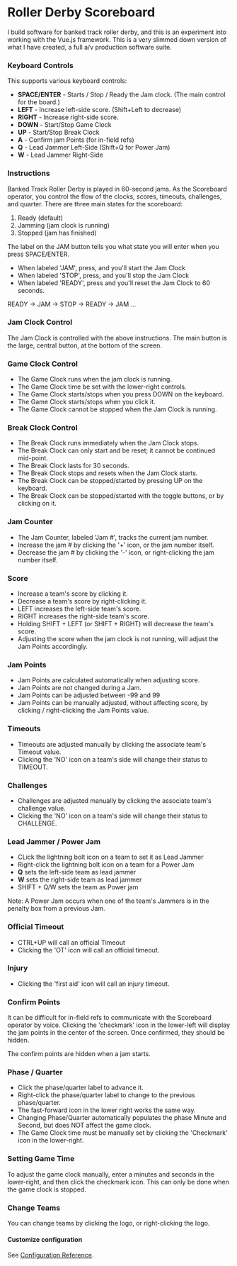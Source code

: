 # Roller Derby Scoreboard
I build software for banked track roller derby, and this is an experiment into working with the Vue.js framework. This is a very slimmed down version of what I have created, a full a/v production software suite.

### Keyboard Controls
This supports various keyboard controls:

- **SPACE/ENTER** - Starts / Stop / Ready the Jam clock. (The main control for the board.)
- **LEFT** - Increase left-side score. (Shift+Left to decrease)
- **RIGHT** - Increase right-side score.
- **DOWN** - Start/Stop Game Clock
- **UP** - Start/Stop Break Clock
- **A** - Confirm jam Points (for in-field refs)
- **Q** - Lead Jammer Left-Side (Shift+Q for Power Jam)
- **W** - Lead Jammer Right-Side

### Instructions

Banked Track Roller Derby is played in 60-second jams. As the Scoreboard operator, you control the flow of the clocks, scores, timeouts, challenges, and quarter. There are three main states for the scoreboard:

1. Ready (default)
2. Jamming (jam clock is running)
3. Stopped (jam has finished)

The label on the JAM button tells you what state you will enter when you press SPACE/ENTER. 

- When labeled 'JAM', press, and you'll start the Jam Clock
- When labeled 'STOP', press, and you'll stop the Jam Clock
- When labeled 'READY', press and you'll reset the Jam Clock to 60 seconds.

READY -> JAM -> STOP -> READY -> JAM ...

### Jam Clock Control

The Jam Clock is controlled with the above instructions. 
The main button is the large, central button, at the bottom of the screen.

### Game Clock Control

- The Game Clock runs when the jam clock is running. 
- The Game Clock time be set with the lower-right controls.
- The Game Clock starts/stops when you press DOWN on the keyboard.
- The Game Clock starts/stops when you click it.
- The Game Clock cannot be stopped when the Jam Clock is running.

### Break Clock Control

- The Break Clock runs immediately when the Jam Clock stops.
- The Break Clock can only start and be reset; it cannot be continued mid-point.
- The Break Clock lasts for 30 seconds.
- The Break Clock stops and resets when the Jam Clock starts.
- The Break Clock can be stopped/started by pressing UP on the keyboard.
- The Break Clock can be stopped/started with the toggle buttons, or by clicking on it.

### Jam Counter

- The Jam Counter, labeled 'Jam #', tracks the current jam number.
- Increase the jam # by clicking the '+' icon, or the jam number itself.
- Decrease the jam # by clicking the '-' icon, or right-clicking the jam number itself.

### Score

- Increase a team's score by clicking it.
- Decrease a team's score by right-clicking it.
- LEFT increases the left-side team's score.
- RIGHT increases the right-side team's score.
- Holding SHIFT + LEFT (or SHIFT + RIGHT) will decrease the team's score.
- Adjusting the score when the jam clock is not running, will adjust the Jam Points accordingly.

### Jam Points

- Jam Points are calculated automatically when adjusting score.
- Jam Points are not changed during a Jam.
- Jam Points can be adjusted between -99 and 99
- Jam Points can be manually adjusted, without affecting score, by clicking / right-clicking the Jam Points value.

### Timeouts
- Timeouts are adjusted manually by clicking the associate team's Timeout value.
- Clicking the 'NO' icon on a team's side will change their status to TIMEOUT.

### Challenges
- Challenges are adjusted manually by clicking the associate team's challenge value.
- Clicking the 'NO' icon on a team's side will change their status to CHALLENGE.

### Lead Jammer / Power Jam
- CLick the lightning bolt icon on a team to set it as Lead Jammer
- Right-click the lightning bolt icon on a team for a Power Jam
- **Q** sets the left-side team as lead jammer
- **W** sets the right-side team as lead jammer
- SHIFT + Q/W sets the team as Power jam

Note: A Power Jam occurs when one of the team's Jammers is in the penalty box from a previous Jam.

### Official Timeout
- CTRL+UP will call an official Timeout
- Clicking the 'OT' icon will call an official timeout.

### Injury
- Clicking the 'first aid' icon will call an injury timeout.

### Confirm Points
It can be difficult for in-field refs to communicate with the Scoreboard operator by voice. Clicking the 'checkmark' icon in the lower-left will display the jam points in the center of the screen. Once confirmed, they should be hidden.

The confirm points are hidden when a jam starts.

### Phase / Quarter
- Click the phase/quarter label to advance it.
- Right-click the phase/quarter label to change to the previous phase/quarter.
- The fast-forward icon in the lower right works the same way.
- Changing Phase/Quarter automatically populates the phase Minute and Second, but does NOT affect the game clock. 
- The Game Clock time must be manually set by clicking the 'Checkmark' icon in the lower-right.

### Setting Game Time
To adjust the game clock manually, enter a minutes and seconds in the lower-right, and then click the checkmark icon. This can only be done when the game clock is stopped.

### Change Teams
You can change teams by clicking the logo, or right-clicking the logo.

#### Customize configuration
See [Configuration Reference](https://cli.vuejs.org/config/).
